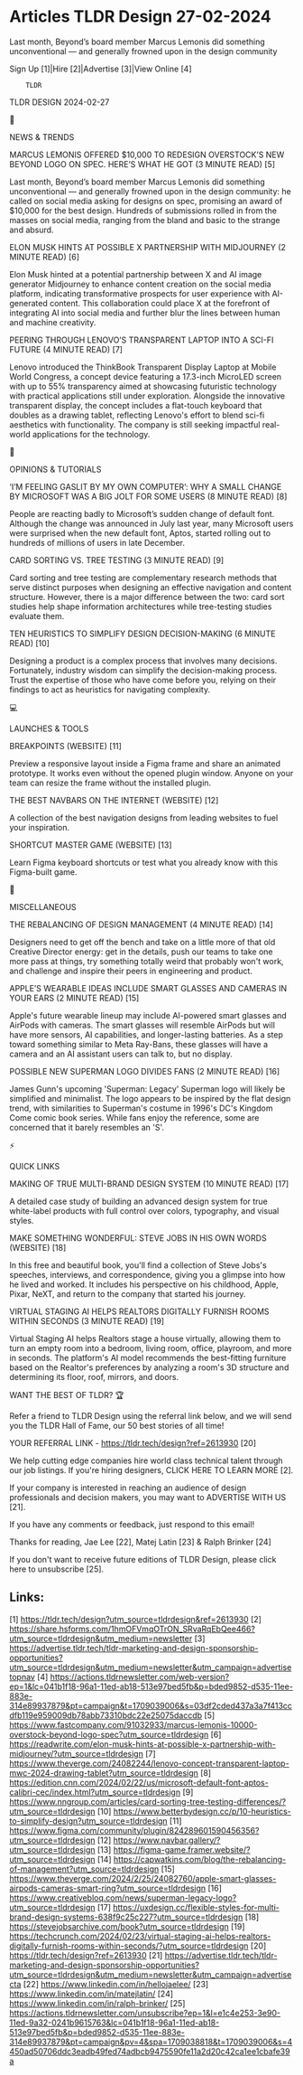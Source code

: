 # Articles TLDR Design 27-02-2024

Last month, Beyond’s board member Marcus Lemonis did something
unconventional — and generally frowned upon in the design
community  

Sign Up [1]|Hire [2]|Advertise [3]|View Online [4] 

		TLDR 

TLDR DESIGN 2024-02-27

📱 

NEWS & TRENDS

 MARCUS LEMONIS OFFERED $10,000 TO REDESIGN OVERSTOCK’S NEW BEYOND
LOGO ON SPEC. HERE’S WHAT HE GOT (3 MINUTE READ) [5] 

 Last month, Beyond’s board member Marcus Lemonis did something
unconventional — and generally frowned upon in the design community:
he called on social media asking for designs on spec, promising an
award of $10,000 for the best design. Hundreds of submissions rolled
in from the masses on social media, ranging from the bland and basic
to the strange and absurd. 

 ELON MUSK HINTS AT POSSIBLE X PARTNERSHIP WITH MIDJOURNEY (2 MINUTE
READ) [6] 

 Elon Musk hinted at a potential partnership between X and AI image
generator Midjourney to enhance content creation on the social media
platform, indicating transformative prospects for user experience with
AI-generated content. This collaboration could place X at the
forefront of integrating AI into social media and further blur the
lines between human and machine creativity. 

 PEERING THROUGH LENOVO’S TRANSPARENT LAPTOP INTO A SCI-FI FUTURE (4
MINUTE READ) [7] 

 Lenovo introduced the ThinkBook Transparent Display Laptop at Mobile
World Congress, a concept device featuring a 17.3-inch MicroLED screen
with up to 55% transparency aimed at showcasing futuristic technology
with practical applications still under exploration. Alongside the
innovative transparent display, the concept includes a flat-touch
keyboard that doubles as a drawing tablet, reflecting Lenovo's effort
to blend sci-fi aesthetics with functionality. The company is still
seeking impactful real-world applications for the technology. 

🚀 

OPINIONS & TUTORIALS

 ‘I’M FEELING GASLIT BY MY OWN COMPUTER’: WHY A SMALL CHANGE BY
MICROSOFT WAS A BIG JOLT FOR SOME USERS (8 MINUTE READ) [8] 

 People are reacting badly to Microsoft’s sudden change of default
font. Although the change was announced in July last year, many
Microsoft users were surprised when the new default font, Aptos,
started rolling out to hundreds of millions of users in late December.


 CARD SORTING VS. TREE TESTING (3 MINUTE READ) [9] 

 Card sorting and tree testing are complementary research methods that
serve distinct purposes when designing an effective navigation and
content structure. However, there is a major difference between the
two: card sort studies help shape information architectures while
tree-testing studies evaluate them. 

 TEN HEURISTICS TO SIMPLIFY DESIGN DECISION-MAKING (6 MINUTE READ)
[10] 

 Designing a product is a complex process that involves many
decisions. Fortunately, industry wisdom can simplify the
decision-making process. Trust the expertise of those who have come
before you, relying on their findings to act as heuristics for
navigating complexity. 

💻 

LAUNCHES & TOOLS

 BREAKPOINTS (WEBSITE) [11] 

 Preview a responsive layout inside a Figma frame and share an
animated prototype. It works even without the opened plugin window.
Anyone on your team can resize the frame without the installed plugin.


 THE BEST NAVBARS ON THE INTERNET (WEBSITE) [12] 

 A collection of the best navigation designs from leading websites to
fuel your inspiration. 

 SHORTCUT MASTER GAME (WEBSITE) [13] 

 Learn Figma keyboard shortcuts or test what you already know with
this Figma-built game. 

🎁 

MISCELLANEOUS

 THE REBALANCING OF DESIGN MANAGEMENT (4 MINUTE READ) [14] 

 Designers need to get off the bench and take on a little more of that
old Creative Director energy: get in the details, push our teams to
take one more pass at things, try something totally weird that
probably won't work, and challenge and inspire their peers in
engineering and product. 

 APPLE’S WEARABLE IDEAS INCLUDE SMART GLASSES AND CAMERAS IN YOUR
EARS (2 MINUTE READ) [15] 

 Apple's future wearable lineup may include AI-powered smart glasses
and AirPods with cameras. The smart glasses will resemble AirPods but
will have more sensors, AI capabilities, and longer-lasting batteries.
As a step toward something similar to Meta Ray-Bans, these glasses
will have a camera and an AI assistant users can talk to, but no
display. 

 POSSIBLE NEW SUPERMAN LOGO DIVIDES FANS (2 MINUTE READ) [16] 

 James Gunn's upcoming 'Superman: Legacy' Superman logo will likely be
simplified and minimalist. The logo appears to be inspired by the flat
design trend, with similarities to Superman's costume in 1996's DC's
Kingdom Come comic book series. While fans enjoy the reference, some
are concerned that it barely resembles an 'S'. 

⚡ 

QUICK LINKS

 MAKING OF TRUE MULTI-BRAND DESIGN SYSTEM (10 MINUTE READ) [17] 

 A detailed case study of building an advanced design system for true
white-label products with full control over colors, typography, and
visual styles. 

 MAKE SOMETHING WONDERFUL: STEVE JOBS IN HIS OWN WORDS (WEBSITE) [18] 

 In this free and beautiful book, you'll find a collection of Steve
Jobs's speeches, interviews, and correspondence, giving you a glimpse
into how he lived and worked. It includes his perspective on his
childhood, Apple, Pixar, NeXT, and return to the company that started
his journey. 

 VIRTUAL STAGING AI HELPS REALTORS DIGITALLY FURNISH ROOMS WITHIN
SECONDS (3 MINUTE READ) [19] 

 Virtual Staging AI helps Realtors stage a house virtually, allowing
them to turn an empty room into a bedroom, living room, office,
playroom, and more in seconds. The platform's AI model recommends the
best-fitting furniture based on the Realtor's preferences by analyzing
a room's 3D structure and determining its floor, roof, mirrors, and
doors. 

WANT THE BEST OF TLDR? 🏆

Refer a friend to TLDR Design using the referral link below, and we
will send you the TLDR Hall of Fame, our 50 best stories of all time!

YOUR REFERRAL LINK - https://tldr.tech/design?ref=2613930 [20]

 We help cutting edge companies hire world class technical talent
through our job listings. If you're hiring designers, CLICK HERE TO
LEARN MORE [2]. 

If your company is interested in reaching an audience of design
professionals and decision makers, you may want to ADVERTISE WITH US
[21]. 

If you have any comments or feedback, just respond to this email! 

Thanks for reading, 
Jae Lee [22], Matej Latin [23] & Ralph Brinker [24] 

If you don't want to receive future editions of TLDR Design,
please click here to unsubscribe [25]. 

 

Links:
------
[1] https://tldr.tech/design?utm_source=tldrdesign&ref=2613930
[2] https://share.hsforms.com/1hmOFVmqOTrON_SRvaRqEbQee466?utm_source=tldrdesign&utm_medium=newsletter
[3] https://advertise.tldr.tech/tldr-marketing-and-design-sponsorship-opportunities?utm_source=tldrdesign&utm_medium=newsletter&utm_campaign=advertisetopnav
[4] https://actions.tldrnewsletter.com/web-version?ep=1&lc=041b1f18-96a1-11ed-ab18-513e97bed5fb&p=bded9852-d535-11ee-883e-314e89937879&pt=campaign&t=1709039006&s=03df2cded437a3a7f413ccdfb119e959009db78abb73310bdc22e25075daccdb
[5] https://www.fastcompany.com/91032933/marcus-lemonis-10000-overstock-beyond-logo-spec?utm_source=tldrdesign
[6] https://readwrite.com/elon-musk-hints-at-possible-x-partnership-with-midjourney/?utm_source=tldrdesign
[7] https://www.theverge.com/24082244/lenovo-concept-transparent-laptop-mwc-2024-drawing-tablet?utm_source=tldrdesign
[8] https://edition.cnn.com/2024/02/22/us/microsoft-default-font-aptos-calibri-cec/index.html?utm_source=tldrdesign
[9] https://www.nngroup.com/articles/card-sorting-tree-testing-differences/?utm_source=tldrdesign
[10] https://www.betterbydesign.cc/p/10-heuristics-to-simplify-design?utm_source=tldrdesign
[11] https://www.figma.com/community/plugin/824289601590456356?utm_source=tldrdesign
[12] https://www.navbar.gallery/?utm_source=tldrdesign
[13] https://figma-game.framer.website/?utm_source=tldrdesign
[14] https://capwatkins.com/blog/the-rebalancing-of-management?utm_source=tldrdesign
[15] https://www.theverge.com/2024/2/25/24082760/apple-smart-glasses-airpods-cameras-smart-ring?utm_source=tldrdesign
[16] https://www.creativebloq.com/news/superman-legacy-logo?utm_source=tldrdesign
[17] https://uxdesign.cc/flexible-styles-for-multi-brand-design-systems-638f9c25c227?utm_source=tldrdesign
[18] https://stevejobsarchive.com/book?utm_source=tldrdesign
[19] https://techcrunch.com/2024/02/23/virtual-staging-ai-helps-realtors-digitally-furnish-rooms-within-seconds/?utm_source=tldrdesign
[20] https://tldr.tech/design?ref=2613930
[21] https://advertise.tldr.tech/tldr-marketing-and-design-sponsorship-opportunities?utm_source=tldrdesign&utm_medium=newsletter&utm_campaign=advertisecta
[22] https://www.linkedin.com/in/hellojaelee/
[23] https://www.linkedin.com/in/matejlatin/
[24] https://www.linkedin.com/in/ralph-brinker/
[25] https://actions.tldrnewsletter.com/unsubscribe?ep=1&l=e1c4e253-3e90-11ed-9a32-0241b9615763&lc=041b1f18-96a1-11ed-ab18-513e97bed5fb&p=bded9852-d535-11ee-883e-314e89937879&pt=campaign&pv=4&spa=1709038818&t=1709039006&s=4450ad50706ddc3eadb49fed74adbcb9475590fe11a2d20c42ca1ee1cbafe39a